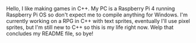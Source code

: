 Hello, I like making games in C++. My PC is a Raspberry Pi 4 running Raspberry Pi OS so don't expect me to compile anything for Windows. I'm currently working on a RPG in C++ with text sprites, eventually I'll use pixel sprites, but I'm still new to C++ so this is my life right now. Welp that concludes my README file, so bye!
